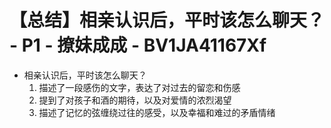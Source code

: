 # 【总结】相亲认识后，平时该怎么聊天？ - P1 - 撩妹成成 - BV1JA41167Xf

-   相亲认识后，平时该怎么聊天？
    1.  描述了一段感伤的文字，表达了对过去的留恋和伤感
    2.  提到了对孩子和酒的期待，以及对爱情的浓烈渴望
    3.  描述了记忆的弦缠绕过往的感受，以及幸福和难过的矛盾情绪